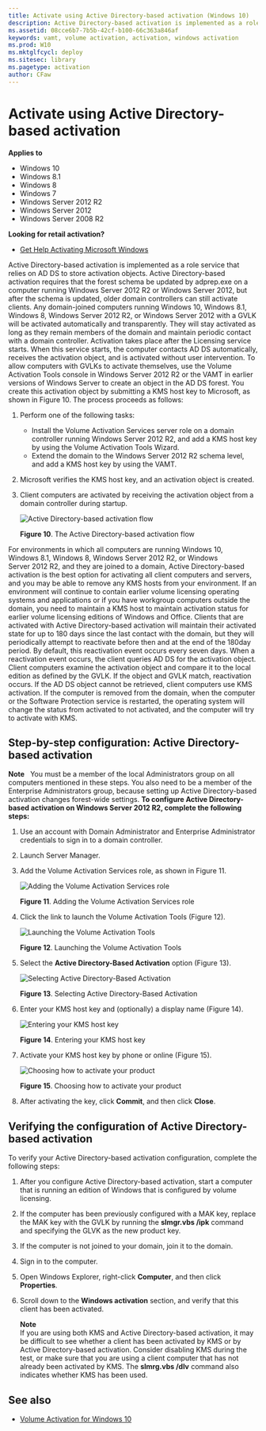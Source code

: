 ```yaml
---
title: Activate using Active Directory-based activation (Windows 10)
description: Active Directory-based activation is implemented as a role service that relies on AD DS to store activation objects.
ms.assetid: 08cce6b7-7b5b-42cf-b100-66c363a846af
keywords: vamt, volume activation, activation, windows activation
ms.prod: W10
ms.mktglfcycl: deploy
ms.sitesec: library
ms.pagetype: activation
author: CFaw
---
```


# Activate using Active Directory-based activation
**Applies to**
-   Windows 10
-   Windows 8.1
-   Windows 8
-   Windows 7
-   Windows Server 2012 R2
-   Windows Server 2012
-   Windows Server 2008 R2

**Looking for retail activation?**
-   [Get Help Activating Microsoft Windows](http://go.microsoft.com/fwlink/p/?LinkId=618644)

Active Directory-based activation is implemented as a role service that relies on AD DS to store activation objects. Active Directory-based activation requires that the forest schema be updated by adprep.exe on a computer running Windows Server 2012 R2 or Windows Server 2012, but after the schema is updated, older domain controllers can still activate clients.
Any domain-joined computers running Windows 10, Windows 8.1, Windows 8, Windows Server 2012 R2, or Windows Server 2012 with a GVLK will be activated automatically and transparently. They will stay activated as long as they remain members of the domain and maintain periodic contact with a domain controller. Activation takes place after the Licensing service starts. When this service starts, the computer contacts AD DS automatically, receives the activation object, and is activated without user intervention.
To allow computers with GVLKs to activate themselves, use the Volume Activation Tools console in Windows Server 2012 R2 or the VAMT in earlier versions of Windows Server to create an object in the AD DS forest. You create this activation object by submitting a KMS host key to Microsoft, as shown in Figure 10.
The process proceeds as follows:
1.  Perform one of the following tasks:
    -   Install the Volume Activation Services server role on a domain controller running Windows Server 2012 R2, and add a KMS host key by using the Volume Activation Tools Wizard.
    -   Extend the domain to the Windows Server 2012 R2 schema level, and add a KMS host key by using the VAMT.
2.  Microsoft verifies the KMS host key, and an activation object is created.
3.  Client computers are activated by receiving the activation object from a domain controller during startup.

    ![Active Directory-based activation flow](images/volumeactivationforwindows81-10.jpg)
    
    **Figure 10**. The Active Directory-based activation flow
    
For environments in which all computers are running Windows 10, Windows 8.1, Windows 8, Windows Server 2012 R2, or Windows Server 2012 R2, and they are joined to a domain, Active Directory-based activation is the best option for activating all client computers and servers, and you may be able to remove any KMS hosts from your environment.
If an environment will continue to contain earlier volume licensing operating systems and applications or if you have workgroup computers outside the domain, you need to maintain a KMS host to maintain activation status for earlier volume licensing editions of Windows and Office.
Clients that are activated with Active Directory-based activation will maintain their activated state for up to 180 days since the last contact with the domain, but they will periodically attempt to reactivate before then and at the end of the 180day period. By default, this reactivation event occurs every seven days.
When a reactivation event occurs, the client queries AD DS for the activation object. Client computers examine the activation object and compare it to the local edition as defined by the GVLK. If the object and GVLK match, reactivation occurs. If the AD DS object cannot be retrieved, client computers use KMS activation. If the computer is removed from the domain, when the computer or the Software Protection service is restarted, the operating system will change the status from activated to not activated, and the computer will try to activate with KMS.
## Step-by-step configuration: Active Directory-based activation
**Note**  
You must be a member of the local Administrators group on all computers mentioned in these steps. You also need to be a member of the Enterprise Administrators group, because setting up Active Directory-based activation changes forest-wide settings.
**To configure Active Directory-based activation on Windows Server 2012 R2, complete the following steps:**
1.  Use an account with Domain Administrator and Enterprise Administrator credentials to sign in to a domain controller.
2.  Launch Server Manager.
3.  Add the Volume Activation Services role, as shown in Figure 11.

    ![Adding the Volume Activation Services role](images/volumeactivationforwindows81-11.jpg)
    
    **Figure 11**. Adding the Volume Activation Services role
    
4.  Click the link to launch the Volume Activation Tools (Figure 12).

    ![Launching the Volume Activation Tools](images/volumeactivationforwindows81-12.jpg)
    
    **Figure 12**. Launching the Volume Activation Tools
    
5.  Select the **Active Directory-Based Activation** option (Figure 13).

    ![Selecting Active Directory-Based Activation](images/volumeactivationforwindows81-13.jpg)
    
    **Figure 13**. Selecting Active Directory-Based Activation
    
6.  Enter your KMS host key and (optionally) a display name (Figure 14).

    ![Entering your KMS host key](images/volumeactivationforwindows81-14.jpg)
    
    **Figure 14**. Entering your KMS host key
    
7.  Activate your KMS host key by phone or online (Figure 15).

    ![Choosing how to activate your product](images/volumeactivationforwindows81-15.jpg)
    
    **Figure 15**. Choosing how to activate your product
    
8.  After activating the key, click **Commit**, and then click **Close**.

## Verifying the configuration of Active Directory-based activation

To verify your Active Directory-based activation configuration, complete the following steps:
1.  After you configure Active Directory-based activation, start a computer that is running an edition of Windows that is configured by volume licensing.
2.  If the computer has been previously configured with a MAK key, replace the MAK key with the GVLK by running the **slmgr.vbs /ipk** command and specifying the GLVK as the new product key.
3.  If the computer is not joined to your domain, join it to the domain.
4.  Sign in to the computer.
5.  Open Windows Explorer, right-click **Computer**, and then click **Properties**.
6.  Scroll down to the **Windows activation** section, and verify that this client has been activated.

    **Note**<br>
    If you are using both KMS and Active Directory-based activation, it may be difficult to see whether a client has been activated by KMS or by Active Directory-based activation. Consider disabling KMS during the test, or make sure that you are using a client computer that has not already been activated by KMS. The **slmrg.vbs /dlv** command also indicates whether KMS has been used.
    
## See also
-   [Volume Activation for Windows 10](volume-activation-windows-10.md)
